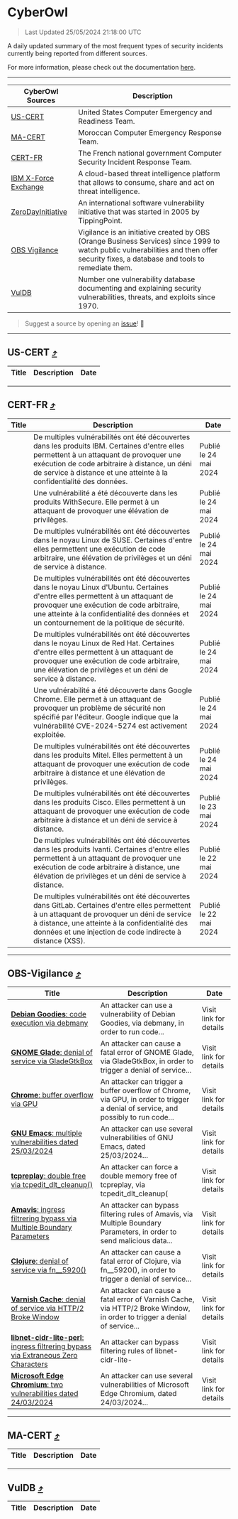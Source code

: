 
 <div id='top'></div>

# CyberOwl

 > Last Updated 25/05/2024 21:18:00 UTC
 
 A daily updated summary of the most frequent types of security incidents currently being reported from different sources.
 
 For more information, please check out the documentation [here](./docs/README.md).
 
 ---
 |CyberOwl Sources|Description|
 |---|---|
 |[US-CERT](#us-cert-arrow_heading_up)|United States Computer Emergency and Readiness Team.|
 |[MA-CERT](#ma-cert-arrow_heading_up)|Moroccan Computer Emergency Response Team.|
 |[CERT-FR](#cert-fr-arrow_heading_up)|The French national government Computer Security Incident Response Team.|
 |[IBM X-Force Exchange](#ibmcloud-arrow_heading_up)|A cloud-based threat intelligence platform that allows to consume, share and act on threat intelligence.|
 |[ZeroDayInitiative](#zerodayinitiative-arrow_heading_up)|An international software vulnerability initiative that was started in 2005 by TippingPoint.|
 |[OBS Vigilance](#obs-vigilance-arrow_heading_up)|Vigilance is an initiative created by OBS (Orange Business Services) since 1999 to watch public vulnerabilities and then offer security fixes, a database and tools to remediate them.|
 |[VulDB](#vuldb-arrow_heading_up)|Number one vulnerability database documenting and explaining security vulnerabilities, threats, and exploits since 1970.|
 
 > Suggest a source by opening an [issue](https://github.com/karimhabush/cyberowl/issues)! :raised_hands:
 ---

## US-CERT [:arrow_heading_up:](#cyberowl)

 |Title|Description|Date|
 |---|---|---|
 
 ---

## CERT-FR [:arrow_heading_up:](#cyberowl)

 |Title|Description|Date|
 |---|---|---|
 |[](https://www.cert.ssi.gouv.fr/avis/CERTFR-2024-AVI-0442/)|De multiples vulnérabilités ont été découvertes dans les produits IBM. Certaines d'entre elles permettent à un attaquant de provoquer une exécution de code arbitraire à distance, un déni de service à distance et une atteinte à la confidentialité des données.|Publié le 24 mai 2024|
 |[](https://www.cert.ssi.gouv.fr/avis/CERTFR-2024-AVI-0441/)|Une vulnérabilité a été découverte dans les produits WithSecure. Elle permet à un attaquant de provoquer une élévation de privilèges.|Publié le 24 mai 2024|
 |[](https://www.cert.ssi.gouv.fr/avis/CERTFR-2024-AVI-0440/)|De multiples vulnérabilités ont été découvertes dans le noyau Linux de SUSE. Certaines d'entre elles permettent une exécution de code arbitraire, une élévation de privilèges et un déni de service à distance.|Publié le 24 mai 2024|
 |[](https://www.cert.ssi.gouv.fr/avis/CERTFR-2024-AVI-0439/)|De multiples vulnérabilités ont été découvertes dans le noyau Linux d'Ubuntu. Certaines d'entre elles permettent à un attaquant de provoquer une exécution de code arbitraire, une atteinte à la confidentialité des données et un contournement de la politique de sécurité.|Publié le 24 mai 2024|
 |[](https://www.cert.ssi.gouv.fr/avis/CERTFR-2024-AVI-0438/)|De multiples vulnérabilités ont été découvertes dans le noyau Linux de Red Hat. Certaines d'entre elles permettent à un attaquant de provoquer une exécution de code arbitraire, une élévation de privilèges et un déni de service à distance.|Publié le 24 mai 2024|
 |[](https://www.cert.ssi.gouv.fr/avis/CERTFR-2024-AVI-0437/)|Une vulnérabilité a été découverte dans Google Chrome. Elle permet à un attaquant de provoquer un problème de sécurité non spécifié par l'éditeur. Google indique que la vulnérabilité CVE-2024-5274 est activement exploitée.|Publié le 24 mai 2024|
 |[](https://www.cert.ssi.gouv.fr/avis/CERTFR-2024-AVI-0436/)|De multiples vulnérabilités ont été découvertes dans les produits Mitel. Elles permettent à un attaquant de provoquer une exécution de code arbitraire à distance et une élévation de privilèges.|Publié le 24 mai 2024|
 |[](https://www.cert.ssi.gouv.fr/avis/CERTFR-2024-AVI-0435/)|De multiples vulnérabilités ont été découvertes dans les produits Cisco. Elles permettent à un attaquant de provoquer une exécution de code arbitraire à distance et un déni de service à distance.|Publié le 23 mai 2024|
 |[](https://www.cert.ssi.gouv.fr/avis/CERTFR-2024-AVI-0434/)|De multiples vulnérabilités ont été découvertes dans les produits Ivanti. Certaines d'entre elles permettent à un attaquant de provoquer une exécution de code arbitraire à distance, une élévation de privilèges et un déni de service à distance.|Publié le 22 mai 2024|
 |[](https://www.cert.ssi.gouv.fr/avis/CERTFR-2024-AVI-0433/)|De multiples vulnérabilités ont été découvertes dans GitLab. Certaines d'entre elles permettent à un attaquant de provoquer un déni de service à distance, une atteinte à la confidentialité des données et une injection de code indirecte à distance (XSS).|Publié le 22 mai 2024|
 
 ---

## OBS-Vigilance [:arrow_heading_up:](#cyberowl)

 |Title|Description|Date|
 |---|---|---|
 |[<a href="https://vigilance.fr/vulnerability/Debian-Goodies-code-execution-via-debmany-43865" class="noirorange"><b>Debian Goodies</b>: code execution via debmany</a>](https://vigilance.fr/vulnerability/Debian-Goodies-code-execution-via-debmany-43865)|An attacker can use a vulnerability of Debian Goodies, via debmany, in order to run code...|Visit link for details|
 |[<a href="https://vigilance.fr/vulnerability/GNOME-Glade-denial-of-service-via-GladeGtkBox-43864" class="noirorange"><b>GNOME Glade</b>: denial of service via GladeGtkBox</a>](https://vigilance.fr/vulnerability/GNOME-Glade-denial-of-service-via-GladeGtkBox-43864)|An attacker can cause a fatal error of GNOME Glade, via GladeGtkBox, in order to trigger a denial of service...|Visit link for details|
 |[<a href="https://vigilance.fr/vulnerability/Chrome-buffer-overflow-via-GPU-39958" class="noirorange"><b>Chrome</b>: buffer overflow via GPU</a>](https://vigilance.fr/vulnerability/Chrome-buffer-overflow-via-GPU-39958)|An attacker can trigger a buffer overflow of Chrome, via GPU, in order to trigger a denial of service, and possibly to run code...|Visit link for details|
 |[<a href="https://vigilance.fr/vulnerability/GNU-Emacs-multiple-vulnerabilities-dated-25-03-2024-43862" class="noirorange"><b>GNU Emacs</b>: multiple vulnerabilities dated 25/03/2024</a>](https://vigilance.fr/vulnerability/GNU-Emacs-multiple-vulnerabilities-dated-25-03-2024-43862)|An attacker can use several vulnerabilities of GNU Emacs, dated 25/03/2024...|Visit link for details|
 |[<a href="https://vigilance.fr/vulnerability/tcpreplay-double-free-via-tcpedit-dlt-cleanup-43859" class="noirorange"><b>tcpreplay</b>: double free via tcpedit_dlt_cleanup(<wbr>)</wbr></a>](https://vigilance.fr/vulnerability/tcpreplay-double-free-via-tcpedit-dlt-cleanup-43859)|An attacker can force a double memory free of tcpreplay, via tcpedit_dlt_cleanup(|Visit link for details|
 |[<a href="https://vigilance.fr/vulnerability/Amavis-ingress-filtrering-bypass-via-Multiple-Boundary-Parameters-43857" class="noirorange"><b>Amavis</b>: ingress filtrering bypass via Multiple Boundary Parameters</a>](https://vigilance.fr/vulnerability/Amavis-ingress-filtrering-bypass-via-Multiple-Boundary-Parameters-43857)|An attacker can bypass filtering rules of Amavis, via Multiple Boundary Parameters, in order to send malicious data...|Visit link for details|
 |[<a href="https://vigilance.fr/vulnerability/Clojure-denial-of-service-via-fn-5920-43858" class="noirorange"><b>Clojure</b>: denial of service via fn__5920()</a>](https://vigilance.fr/vulnerability/Clojure-denial-of-service-via-fn-5920-43858)|An attacker can cause a fatal error of Clojure, via fn__5920(), in order to trigger a denial of service...|Visit link for details|
 |[<a href="https://vigilance.fr/vulnerability/Varnish-Cache-denial-of-service-via-HTTP-2-Broke-Window-43861" class="noirorange"><b>Varnish Cache</b>: denial of service via HTTP/2 Broke Window</a>](https://vigilance.fr/vulnerability/Varnish-Cache-denial-of-service-via-HTTP-2-Broke-Window-43861)|An attacker can cause a fatal error of Varnish Cache, via HTTP/2 Broke Window, in order to trigger a denial of service...|Visit link for details|
 |[<a href="https://vigilance.fr/vulnerability/libnet-cidr-lite-perl-ingress-filtrering-bypass-via-Extraneous-Zero-Characters-43856" class="noirorange"><b>libnet-cidr-lite-<wbr>perl</wbr></b>: ingress filtrering bypass via Extraneous Zero Characters</a>](https://vigilance.fr/vulnerability/libnet-cidr-lite-perl-ingress-filtrering-bypass-via-Extraneous-Zero-Characters-43856)|An attacker can bypass filtering rules of libnet-cidr-lite-|Visit link for details|
 |[<a href="https://vigilance.fr/vulnerability/Microsoft-Edge-Chromium-two-vulnerabilities-dated-24-03-2024-43855" class="noirorange"><b>Microsoft Edge Chromium</b>: two vulnerabilities dated 24/03/2024</a>](https://vigilance.fr/vulnerability/Microsoft-Edge-Chromium-two-vulnerabilities-dated-24-03-2024-43855)|An attacker can use several vulnerabilities of Microsoft Edge Chromium, dated 24/03/2024...|Visit link for details|
 
 ---

## MA-CERT [:arrow_heading_up:](#cyberowl)

 |Title|Description|Date|
 |---|---|---|
 
 ---

## VulDB [:arrow_heading_up:](#cyberowl)

 |Title|Description|Date|
 |---|---|---|
 
